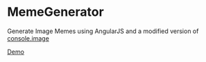 # MemeGenerator

Generate Image Memes using AngularJS and a modified version of [console.image](https://github.com/dunxrion/console.image) 

[Demo](http://dmamills.github.io/MemeGenerator)

